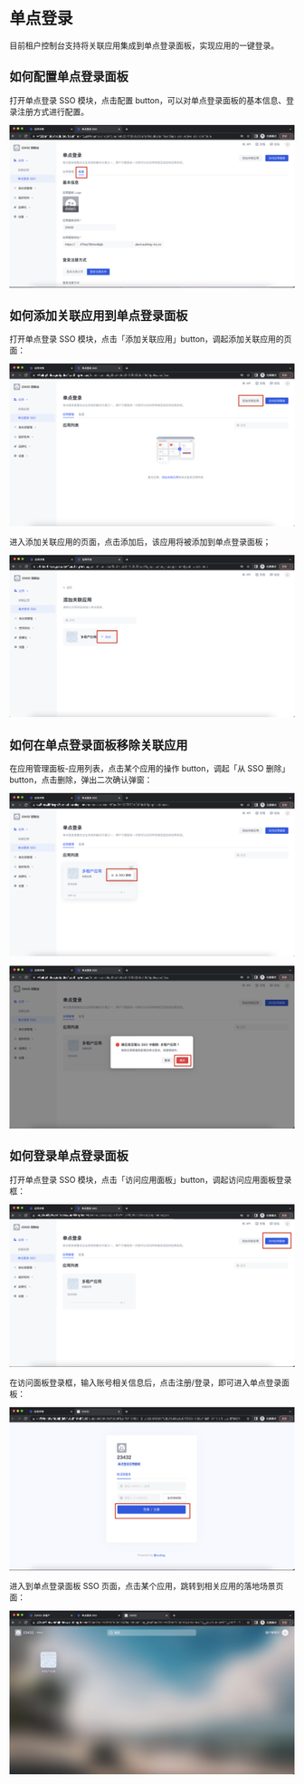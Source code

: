 # 单点登录

<LastUpdated/>

目前租户控制台支持将关联应用集成到单点登录面板，实现应用的一键登录。

## 如何配置单点登录面板

打开单点登录 SSO 模块，点击配置 button，可以对单点登录面板的基本信息、登录注册方式进行配置。

![8](./images/8.png)

## 如何添加关联应用到单点登录面板

打开单点登录 SSO 模块，点击「添加关联应用」button，调起添加关联应用的页面：

![9](./images/9.png)

进入添加关联应用的页面，点击添加后，该应用将被添加到单点登录面板；

![10](./images/10.png)

## 如何在单点登录面板移除关联应用

在应用管理面板-应用列表，点击某个应用的操作 button，调起「从 SSO 删除」button，点击删除，弹出二次确认弹窗：

![11](./images/11.png)

![12](./images/12.png)

## 如何登录单点登录面板

打开单点登录 SSO 模块，点击「访问应用面板」button，调起访问应用面板登录框：

![13](./images/13.png)

在访问面板登录框，输入账号相关信息后，点击注册/登录，即可进入单点登录面板：

![14](./images/14.png)

进入到单点登录面板 SSO 页面，点击某个应用，跳转到相关应用的落地场景页面：

![15](./images/15.png)
